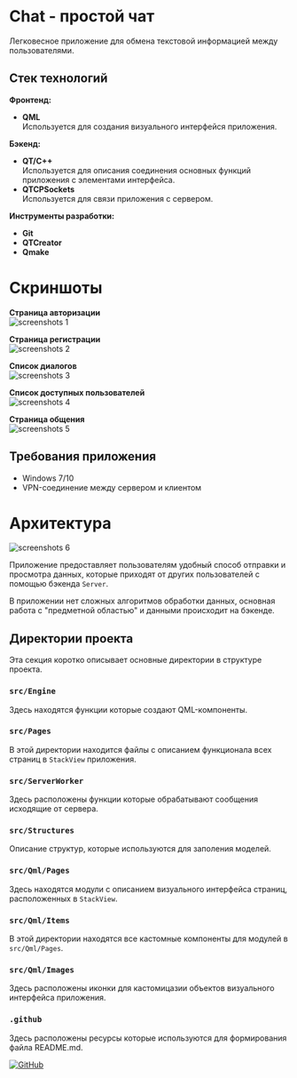 # Chat - простой чат
Легковесное приложение для обмена текстовой информацией между пользователями.  
## Стек технологий
**Фронтенд:**  
+ **QML**  
Используется для создания визуального интерфейся приложения.
 
**Бэкенд:**  
+ **QT/С++**  
Используется для описания соединения основных функций приложения с элементами интерфейса.
+ **QTCPSockets**  
Используется для связи приложения с сервером.   
  
**Инструменты разработки:**
+ **Git**
+ **QTCreator**
+ **Qmake**

# Скриншоты
**Страница авторизации**  
![screenshots 1](https://github.com/EDIT89/Chat/blob/main/.github/LoginPage.png)  

**Страница регистрации**  
![screenshots 2](https://github.com/EDIT89/Chat/blob/main/.github/SignUpPage.png)  

**Список диалогов**  
![screenshots 3](https://github.com/EDIT89/Chat/blob/main/.github/Dialogs.png)  

**Список доступных пользователей**  
![screenshots 4](https://github.com/EDIT89/Chat/blob/main/.github/UsersPage.png)  

**Страница общения**  
![screenshots 5](https://github.com/EDIT89/Chat/blob/main/.github/Conversation.png)  

## Требования приложения
+ Windows 7/10
+ VPN-соединение между сервером и клиентом

# Архитектура
![screenshots 6](https://github.com/EDIT89/Chat/blob/main/.github/App%20architecture.png)  

Приложение предоставляет пользователям удобный способ отправки и просмотра данных, 
которые приходят от других пользователей с помощью бэкенда `Server`.

В приложении нет сложных алгоритмов обработки данных, основная работа с 
"предметной областью" и данными происходит на бэкенде.

## Директории проекта
Эта секция коротко описывает основные директории в структуре проекта.

### `src/Engine`

Здесь находятся функции которые создают QML-компоненты.

### `src/Pages`

В этой директории находится файлы с описанием функционала
всех страниц в `StackView` приложения.

### `src/ServerWorker`

Здесь расположены функции которые обрабатывают сообщения исходящие от сервера.

### `src/Structures`

Описание структур, которые используются для заполения моделей.

### `src/Qml/Pages`

Здесь находятся модули с описанием визуального интерфейса страниц, 
расположенных в `StackView`.

### `src/Qml/Items`

В этой директории находятся все кастомные компоненты для модулей в `src/Qml/Pages`.

### `src/Qml/Images`

Здесь расположены иконки для кастомицазии объектов визуального интерфейса приложения. 

### `.github`

Здесь расположены ресурсы которые используются для формирования файла README.md.


[![GitHub](https://img.shields.io/badge/-Мой_GitHub-333?style=for-the-badge&logo=GitHub&logoColor=fff)](https://github.com/EDIT89)
